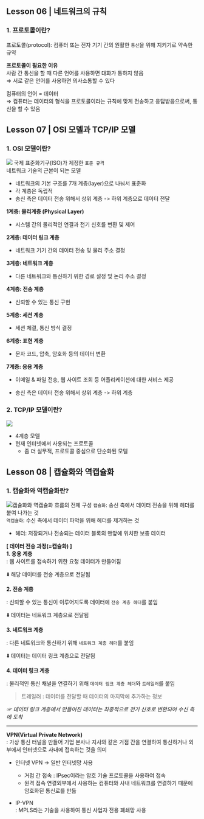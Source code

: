 ## Lesson 06 | 네트워크의 규칙
### 1. 프로토콜이란?
프로토콜(protocol): 컴퓨터 또는 전자 기기 간의 원활한 `통신`을 위해 지키기로 약속한 규약

**프로토콜이 필요한 이유**  
사람 간 통신을 할 때 다른 언어를 사용하면 대화가 통하지 않음  
⇒ 서로 같은 언어를 사용하면 의사소통할 수 있다

컴퓨터의 언어 = 데이터  
⇒ 컴퓨터는 데이터의 형식을 프로토콜이라는 규칙에 맞게 전송하고 응답받음으로써, 통신을 할 수 있음

## Lesson 07 | OSI 모델과 TCP/IP 모델
### 1. OSI 모델이란?
![](https://github.com/user-attachments/assets/98aeb063-18f4-43cb-8f62-0aabe06bad7e)
국제 표준화기구(ISO)가 제정한 `표준 규격`  
네트워크 기술의 근본이 되는 모델
- 네트워크의 기본 구조를 7개 계층(layer)으로 나눠서 표준화
- 각 계층은 독립적
- 송신 측은 데이터 전송 위해서 상위 계층 -> 하위 계층으로 데이터 전달

**1계층: 물리계층 (Physical Layer)**  
- 시스템 간의 물리적인 연결과 전기 신호를 변환 및 제어

**2계층: 데이터 링크 계층**  
- 네트워크 기기 간의 데이터 전송 및 물리 주소 결정

**3계층: 네트워크 계층**
- 다른 네트워크와 통신하기 위한 경로 설정 및 논리 주소 결정

**4계층: 전송 계층**
- 신뢰할 수 있는 통신 구현

**5계층: 세션 계층**
- 세션 체결, 통신 방식 결정

**6계층: 표현 계층**
- 문자 코드, 압축, 암호화 등의 데이터 변환

**7계층: 응용 계층**
- 이메일 & 파일 전송, 웹 사이트 조회 등 어플리케이션에 대한 서비스 제공


- 송신 측은 데이터 전송 위해서 상위 계층 -> 하위 계층

### 2. TCP/IP 모델이란?
![](https://github.com/user-attachments/assets/35ba8a6f-303e-4972-80e8-3927d04a48ae)
- 4계층 모델
- 현재 인터넷에서 사용되는 프로토콜
  - 좀 더 실무적, 프로토콜 중심으로 단순화된 모델

## Lesson 08 | 캡슐화와 역캡슐화
### 1. 캡슐화와 역캡슐화란?
![캡슐화와 역캡슐화 흐름의 전체 구성](https://github.com/user-attachments/assets/0c4ab1e8-10fe-45aa-8fdc-7be0317ed725)
`캡슐화`: 송신 측에서 데이터 전송을 위해 헤더를 붙여 나가는 것  
`역캡슐화`: 수신 측에서 데이터 파악을 위해 헤더를 제거하는 것
- 헤더: 저장되거나 전송되는 데이터 블록의 맨앞에 위치한 보충 데이터

**[ 데이터 전송 과정(=캡슐화) ]**  
**1. 응용 계층**  
: 웹 사이트를 접속하기 위한 요청 데이터가 만들어짐  

⬇️ 해당 데이터를 전송 계층으로 전달됨

**2. 전송 계층**

: 신뢰할 수 있는 통신이 이루어지도록 데이터에 `전송 계층 헤더`를 붙임

⬇️ 데이터는 네트워크 계층으로 전달됨

**3. 네트워크 계층**

: 다른 네트워크와 통신하기 위해 `네트워크 계층 헤더`를 붙임

⬇️ 데이터는 데이터 링크 계층으로 전달됨

**4. 데이터 링크 계층**

: 물리적인 통신 채널을 연결하기 위해 `데이터 링크 계층 헤더`와 `트레일러`를 붙임
> 트레일러
> : 데이터를 전달할 때 데이터의 마지막에 추가하는 정보

*☞ 데이터 링크 계층에서 만들어진 데이터는 최종적으로 전기 신호로 변환되어 수신 측에 도착*

---
**VPN(Virtual Private Network)**  
: 가상 통신 터널을 만들어 기업 본사나 지사와 같은 거점 간을 연결하여 통신하거나 외부에서 인터넷으로 사내에 접속하는 것을 의미

- 인터넷 VPN -> 일반 인터넷망 사용
  - 거점 간 접속 : IPsec이라는 암호 기술 프로토콜을 사용하여 접속
  - 원격 접속 연결외부에서 사용하는 컴퓨터와 사내 네트워크를 연결하기 때문에 암호화된 통신로를 만듦

- IP-VPN  
: MPLS라는 기술을 사용하여 통신 사업자 전용 폐쇄망 사용